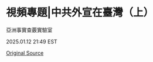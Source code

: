 # 視頻專題|中共外宣在臺灣（上）

亞洲事實查覈實驗室

2025.01.12 21:49 EST



[Original Source](https://www.rfa.org/mandarin/shishi-hecha/2025/01/13/fact-check-ccp-propaganda-in-taiwan-video/)